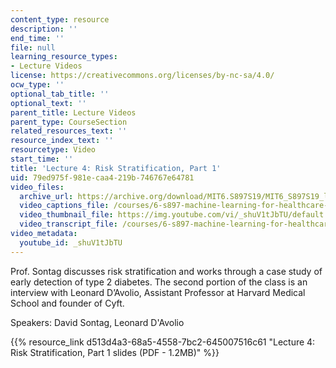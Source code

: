 ```yaml
---
content_type: resource
description: ''
end_time: ''
file: null
learning_resource_types:
- Lecture Videos
license: https://creativecommons.org/licenses/by-nc-sa/4.0/
ocw_type: ''
optional_tab_title: ''
optional_text: ''
parent_title: Lecture Videos
parent_type: CourseSection
related_resources_text: ''
resource_index_text: ''
resourcetype: Video
start_time: ''
title: 'Lecture 4: Risk Stratification, Part 1'
uid: 79ed975f-981e-caa4-219b-746767e64781
video_files:
  archive_url: https://archive.org/download/MIT6.S897S19/MIT6_S897S19_lec04_300k.mp4
  video_captions_file: /courses/6-s897-machine-learning-for-healthcare-spring-2019/a99dad3f52c75c419b25f78c338c3884_shuV1tJbTU.vtt
  video_thumbnail_file: https://img.youtube.com/vi/_shuV1tJbTU/default.jpg
  video_transcript_file: /courses/6-s897-machine-learning-for-healthcare-spring-2019/abf883d89dd288449d681e30d767bf62_shuV1tJbTU.pdf
video_metadata:
  youtube_id: _shuV1tJbTU
---
```


Prof. Sontag discusses risk stratification and works through a case study of early detection of type 2 diabetes. The second portion of the class is an interview with Leonard D’Avolio, Assistant Professor at Harvard Medical School and founder of Cyft.

Speakers: David Sontag, Leonard D'Avolio

{{% resource_link d513d4a3-68a5-4558-7bc2-645007516c61 "Lecture 4: Risk Stratification, Part 1 slides (PDF - 1.2MB)" %}}


